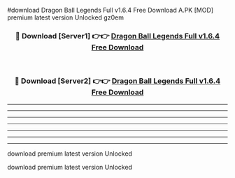 #download Dragon Ball Legends Full v1.6.4 Free Download A.PK [MOD] premium latest version Unlocked gz0em 



<div align="center">
<h3>🔴 Download [Server1] 👉👉 <a href="https://download1apk.web.app/">Dragon Ball Legends Full v1.6.4 Free Download</a></h3><br>

<h3>🔴 Download [Server2] 👉👉 <a href="https://download1apk.web.app/">Dragon Ball Legends Full v1.6.4 Free Download</a></h3>
</div>





----------------------------------------------------------

----------------------------------------------------------

----------------------------------------------------------

----------------------------------------------------------

----------------------------------------------------------

----------------------------------------------------------

----------------------------------------------------------

download premium latest version Unlocked

download premium latest version Unlocked
